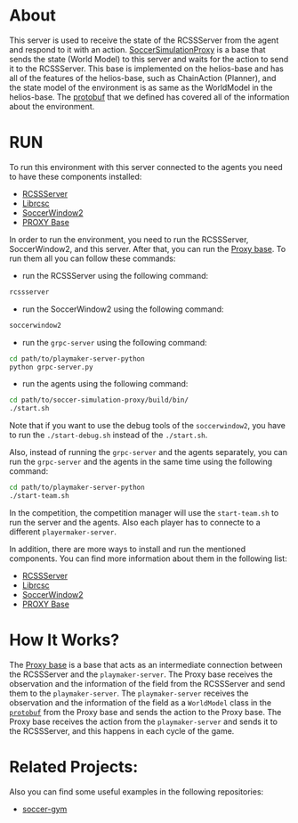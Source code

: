# About
This server is used to receive the state of the RCSSServer from the agent and respond to it with an action. [SoccerSimulationProxy](https://github.com/CLSFramework/soccer-simulation-proxy) is a base that sends the state (World Model) to this server and waits for the action to send it to the RCSSServer. This base is implemented on the helios-base and has all of the features of the helios-base, such as ChainAction (Planner), and the state model of the environment is as same as the WorldModel in the helios-base. The [protobuf](https://github.com/CLSFramework/cross-language-soccer-framework/wiki/Protobuf) that we defined has covered all of the information about the environment.

# RUN
To run this environment with this server connected to the agents you need to have these components installed:

- [RCSSServer](https://github.com/CLSFramework/cross-language-soccer-framework/wiki/Soccer-Simulation-Server)
- [Librcsc](https://github.com/CLSFramework/cross-language-soccer-framework/wiki/Soccer-Simulation-Proxy)
- [SoccerWindow2](https://github.com/CLSFramework/cross-language-soccer-framework/wiki/SoccerWindow2)
- [PROXY Base](https://github.com/CLSFramework/cross-language-soccer-framework/wiki/Soccer-Simulation-Proxy)

In order to run the environment, you need to run the RCSSServer, SoccerWindow2, and this server. After that, you can run the [Proxy base](https://github.com/CLSFramework/cross-language-soccer-framework/wiki/Soccer-Simulation-Proxy). To run them all you can follow these commands:

- run the RCSSServer using the following command:
```bash
rcssserver
```

- run the SoccerWindow2 using the following command:
```bash
soccerwindow2
```

- run the ```grpc-server``` using the following command:
```bash
cd path/to/playmaker-server-python
python grpc-server.py
```

- run the agents using the following command:
```bash
cd path/to/soccer-simulation-proxy/build/bin/
./start.sh
```
Note that if you want to use the debug tools of the ```soccerwindow2```, you have to run the ```./start-debug.sh``` instead of the ```./start.sh```.

Also, instead of running the ```grpc-server``` and the agents separately, you can run the ```grpc-server``` and the agents in the same time using the following command:
```bash
cd path/to/playmaker-server-python
./start-team.sh
```
In the competition, the competition manager will use the ```start-team.sh``` to run the server and the agents. Also each player has to connecte to a different ```playermaker-server```.

In addition, there are more ways to install and run the mentioned components. You can find more information about them in the following list:

- [RCSSServer](https://github.com/CLSFramework/cross-language-soccer-framework/wiki/Soccer-Simulation-Server)
- [Librcsc](https://github.com/CLSFramework/cross-language-soccer-framework/wiki/Soccer-Simulation-Proxy)
- [SoccerWindow2](https://github.com/CLSFramework/cross-language-soccer-framework/wiki/SoccerWindow2)
- [PROXY Base](https://github.com/CLSFramework/cross-language-soccer-framework/wiki/Soccer-Simulation-Proxy)

# How It Works?
The [Proxy base](https://github.com/CLSFramework/cross-language-soccer-framework/wiki/Soccer-Simulation-Proxy) is a base that acts as an intermediate connection between the RCSSServer and the ```playmaker-server```. The Proxy base receives the observation and the information of the field from the RCSSServer and send them to the ```playmaker-server```. The ```playmaker-server``` receives the observation and the information of the field as a ```WorldModel``` class in the [```protobuf```](https://github.com/CLSFramework/cross-language-soccer-framework/wiki/Protobuf) from the Proxy base and sends the action to the Proxy base. The Proxy base receives the action from the ```playmaker-server``` and sends it to the RCSSServer, and this happens in each cycle of the game.

# Related Projects:
Also you can find some useful examples in the following repositories:

- [soccer-gym](https://github.com/CLSFramework/soccer-gym)
